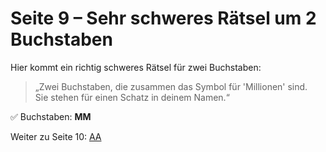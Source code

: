 
# Seite 9 – Sehr schweres Rätsel um 2 Buchstaben

Hier kommt ein richtig schweres Rätsel für zwei Buchstaben:

> „Zwei Buchstaben, die zusammen das Symbol für 'Millionen' sind.  
> Sie stehen für einen Schatz in deinem Namen.“

✅ Buchstaben: **MM**

Weiter zu Seite 10: [AA](AA.md)
